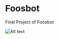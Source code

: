 # Foosbot
Final Project of Foosbot

![Alt text](https://drive.google.com/file/d/0B5Nidt9ZKF3HaENydHRFamlBVHc/ "FoosBot")
